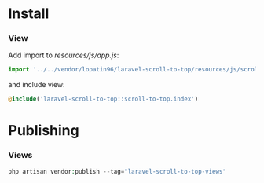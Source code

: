 # Install
### View
Add import to *resources/js/app.js*:

```js
import '../../vendor/lopatin96/laravel-scroll-to-top/resources/js/scroll-to-top';
```

and include view:

```php
@include('laravel-scroll-to-top::scroll-to-top.index')
```

# Publishing
### Views
```php
php artisan vendor:publish --tag="laravel-scroll-to-top-views"
```